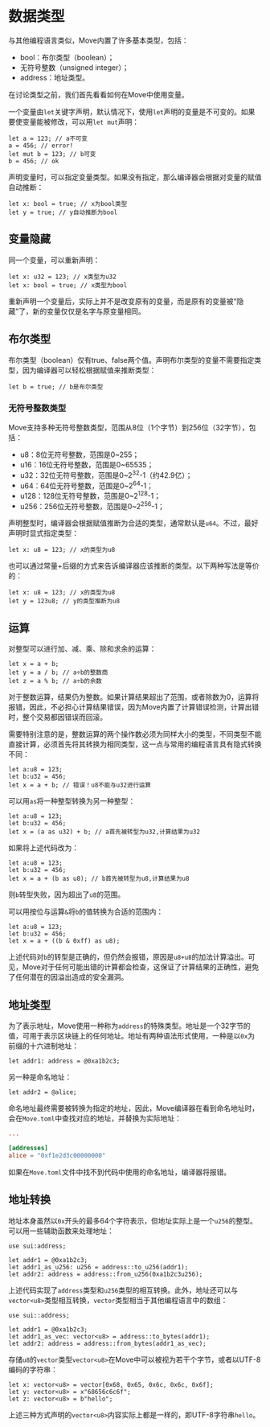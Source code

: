 # 数据类型

与其他编程语言类似，Move内置了许多基本类型，包括：

- bool：布尔类型（boolean）；
- 无符号整数（unsigned integer）；
- address：地址类型。

在讨论类型之前，我们首先看看如何在Move中使用变量。

一个变量由`let`关键字声明，默认情况下，使用`let`声明的变量是不可变的。如果要使变量能被修改，可以用`let mut`声明：

```
let a = 123; // a不可变
a = 456; // error!
let mut b = 123; // b可变
b = 456; // ok
```

声明变量时，可以指定变量类型。如果没有指定，那么编译器会根据对变量的赋值自动推断：

```
let x: bool = true; // x为bool类型
let y = true; // y自动推断为bool
```

## 变量隐藏

同一个变量，可以重新声明：

```
let x: u32 = 123; // x类型为u32
let x: bool = true; // x类型为bool
```

重新声明一个变量后，实际上并不是改变原有的变量，而是原有的变量被“隐藏”了，新的变量仅仅是名字与原变量相同。

## 布尔类型

布尔类型（boolean）仅有true、false两个值。声明布尔类型的变量不需要指定类型，因为编译器可以轻松根据赋值来推断类型：

```
let b = true; // b是布尔类型
```

### 无符号整数类型

Move支持多种无符号整数类型，范围从8位（1个字节）到256位（32字节），包括：

- u8：8位无符号整数，范围是0~255；
- u16：16位无符号整数，范围是0~65535；
- u32：32位无符号整数，范围是0~2<sup>32</sup>-1（约42.9亿）；
- u64：64位无符号整数，范围是0~2<sup>64</sup>-1；
- u128：128位无符号整数，范围是0~2<sup>128</sup>-1；
- u256：256位无符号整数，范围是0~2<sup>256</sup>-1；

声明整型时，编译器会根据赋值推断为合适的类型，通常默认是`u64`。不过，最好声明时显式指定类型：

```
let x: u8 = 123; // x的类型为u8
```

也可以通过常量+后缀的方式来告诉编译器应该推断的类型。以下两种写法是等价的：

```
let x: u8 = 123; // x的类型为u8
let y = 123u8; // y的类型推断为u8
```

## 运算

对整型可以进行加、减、乘、除和求余的运算：

```
let x = a + b;
let y = a / b; // a÷b的整数商
let z = a % b; // a÷b的余数
```

对于整数运算，结果仍为整数。如果计算结果超出了范围，或者除数为0，运算将报错，因此，不必担心计算结果错误，因为Move内置了计算错误检测，计算出错时，整个交易都因错误而回滚。

需要特别注意的是，整数运算的两个操作数必须为同样大小的类型，不同类型不能直接计算，必须首先将其转换为相同类型，这一点与常用的编程语言具有隐式转换不同：

```
let a:u8 = 123;
let b:u32 = 456;
let x = a + b; // 错误！u8不能与u32进行运算
```

可以用`as`将一种整型转换为另一种整型：

```
let a:u8 = 123;
let b:u32 = 456;
let x = (a as u32) + b; // a首先被转型为u32,计算结果为u32
```

如果将上述代码改为：

```
let a:u8 = 123;
let b:u32 = 456;
let x = a + (b as u8); // b首先被转型为u8,计算结果为u8
```

则`b`转型失败，因为超出了`u8`的范围。

可以用按位与运算`&`将`b`的值转换为合适的范围内：

```
let a:u8 = 123;
let b:u32 = 456;
let x = a + ((b & 0xff) as u8);
```

上述代码对`b`的转型是正确的，但仍然会报错，原因是`u8+u8`的加法计算溢出。可见，Move对于任何可能出错的计算都会检查，这保证了计算结果的正确性，避免了任何潜在的因溢出造成的安全漏洞。

## 地址类型

为了表示地址，Move使用一种称为`address`的特殊类型。地址是一个32字节的值，可用于表示区块链上的任何地址。地址有两种语法形式使用，一种是以`0x`为前缀的十六进制地址：

```
let addr1: address = @0xa1b2c3;
```

另一种是命名地址：

```
let addr2 = @alice;
```

命名地址最终需要被转换为指定的地址，因此，Move编译器在看到命名地址时，会在`Move.toml`中查找对应的地址，并替换为实际地址：

```toml
...

[addresses]
alice = "0xf1e2d3c00000000"
```

如果在`Move.toml`文件中找不到代码中使用的命名地址，编译器将报错。

## 地址转换

地址本身虽然以`0x`开头的最多64个字符表示，但地址实际上是一个`u256`的整型。可以用一些辅助函数来处理地址：

```
use sui:address;

let addr1 = @0xa1b2c3;
let addr1_as_u256: u256 = address::to_u256(addr1);
let addr2: address = address::from_u256(0xa1b2c3u256);
```

上述代码实现了`address`类型和`u256`类型的相互转换。此外，地址还可以与`vector<u8>`类型相互转换，`vector`类型相当于其他编程语言中的数组：

```
use sui::address;

let addr1 = @0xa1b2c3;
let addr1_as_vec: vector<u8> = address::to_bytes(addr1);
let addr2: address = address::from_bytes(addr1_as_vec);
```

存储`u8`的`vector`类型`vector<u8>`在Move中可以被视为若干个字节，或者以UTF-8编码的字符串：

```
let x: vector<u8> = vector[0x68, 0x65, 0x6c, 0x6c, 0x6f];
let y: vector<u8> = x"68656c6c6f";
let z: vector<u8> = b"hello";
```

上述三种方式声明的`vector<u8>`内容实际上都是一样的，即UTF-8字符串`hello`。
